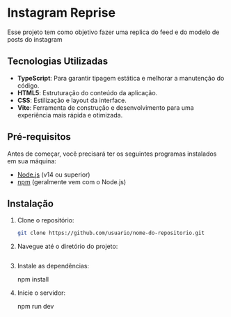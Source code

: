 # Instagram Reprise

Esse projeto tem como objetivo fazer uma replica do feed e do modelo de posts do instagram

## Tecnologias Utilizadas

- **TypeScript**: Para garantir tipagem estática e melhorar a manutenção do código.
- **HTML5**: Estruturação do conteúdo da aplicação.
- **CSS**: Estilização e layout da interface.
- **Vite**: Ferramenta de construção e desenvolvimento para uma experiência mais rápida e otimizada.

## Pré-requisitos

Antes de começar, você precisará ter os seguintes programas instalados em sua máquina:

- [Node.js](https://nodejs.org/) (v14 ou superior)
- [npm](https://www.npmjs.com/) (geralmente vem com o Node.js)

## Instalação

1. Clone o repositório:

   ```bash
   git clone https://github.com/usuario/nome-do-repositorio.git

2. Navegue até o diretório do projeto:

    ```cd instagram-reprise

3. Instale as dependências:

    npm install

4. Inicie o servidor:

    npm run dev
